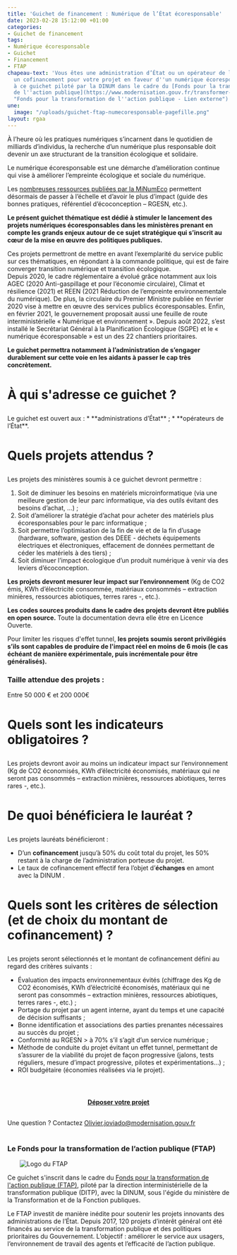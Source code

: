 ```yaml
---
title: 'Guichet de financement : Numérique de l’État écoresponsable'
date: 2023-02-28 15:12:00 +01:00
categories:
- Guichet de financement
tags:
- Numérique écoresponsable
- Guichet
- Financement
- FTAP
chapeau-text: 'Vous êtes une administration d’État ou un opérateur de l’État ? Obtenez
  un cofinancement pour votre projet en faveur d''un numérique écoresponsable, grâce
  à ce guichet piloté par la DINUM dans le cadre du [Fonds pour la transformation
  de l''action publique](https://www.modernisation.gouv.fr/transformer-laction-publique/fonds-pour-la-transformation-de-laction-publique
  "Fonds pour la transformation de l''action publique - Lien externe"). '
une:
  image: "/uploads/guichet-ftap-numecoresponsable-pagefille.png"
layout: rgaa
---
```


À l’heure où les pratiques numériques s’incarnent dans le quotidien de milliards d’individus, la recherche d’un numérique plus responsable doit devenir un axe structurant de la transition écologique et solidaire.

Le numérique écoresponsable est une démarche d’amélioration continue qui vise à améliorer l’empreinte écologique et sociale du numérique.

Les [nombreuses ressources publiées par la MiNumEco](https://ecoresponsable.numerique.gouv.fr/publications/) permettent désormais de passer à l’échelle et d’avoir le plus d’impact (guide des bonnes pratiques, référentiel d’écoconception – RGESN, etc.).

**Le présent guichet thématique est dédié à stimuler le lancement des projets numériques écoresponsables dans les ministères prenant en compte les grands enjeux autour de ce sujet stratégique qui s’inscrit au cœur de la mise en œuvre des politiques publiques.**

<p>Ces projets permettront de mettre en avant l’exemplarité du service public sur ces thématiques, en répondant à la commande politique, qui est de faire converger transition numérique et transition écologique. 
<br>Depuis 2020, le cadre réglementaire a évolué grâce notamment aux lois AGEC (2020 Anti-gaspillage et pour l’économie circulaire), Climat et résilience (2021) et REEN (2021 Réduction de l’empreinte environnementale du numérique). De plus, la circulaire du Premier Ministre publiée en février 2020 vise à mettre en œuvre des services publics écoresponsables. Enfin, en février 2021, le gouvernement proposait aussi une feuille de route interministérielle « Numérique et environnement ». Depuis août 2022, s’est installé le Secrétariat Général à la Planification Écologique (SGPE) et le « numérique écoresponsable » est un des 22 chantiers prioritaires.</p>

<p><strong>Le guichet permettra notamment à l’administration de s’engager durablement sur cette voie en les aidants à passer le cap très concrètement.</strong></p>

<h1 style="margin-bottom: 1em; margin-top: 1.5em" class="h2">À qui s'adresse ce guichet&nbsp;?</h1>
Le guichet est ouvert aux :
* **administrations d’État** ;
* **opérateurs de l’État**.

<h1 style="margin-bottom: 1em; margin-top: 1.5em" class="h2">Quels projets attendus ?</h1>

<p>Les projets des ministères soumis à ce guichet devront permettre :</p>
<ol>
<li>Soit de diminuer les besoins en matériels microinformatique (via une meilleure gestion de leur parc informatique, via des outils évitant des besoins d’achat, …) ;</li>
<li>Soit d’améliorer la  stratégie d’achat pour acheter des matériels plus écoresponsables pour le parc informatique ;</li>
<li>Soit permettre l’optimisation de la fin de vie et de la fin d’usage (hardware, software, gestion des DEEE - déchets équipements électriques et électroniques, effacement de données permettant de céder les matériels à des tiers) ;</li>
<li>Soit diminuer l’impact écologique d’un produit numérique à venir via des leviers d’écoconception.</li>
</ol>
<p><strong>Les projets devront mesurer leur impact sur l’environnement</strong> (Kg de CO2 émis, KWh d’électricité consommée, matériaux consommés – extraction minières, ressources abiotiques, terres rares -, etc.).
</p>
<p><strong>Les codes sources produits dans le cadre des projets devront être publiés en open source.</strong> Toute la documentation devra elle être en Licence Ouverte.</p>
<p>Pour limiter les risques d'effet tunnel, <strong>les projets soumis seront privilégiés s’ils sont capables de produire de l'impact réel en moins de 6 mois (le cas échéant de manière expérimentale, puis incrémentale pour être généralisés).</strong></p>

<h3>Taille attendue des projets :</h3>
Entre 50 000 € et  200 000€

<h1 style="margin-bottom: 1em; margin-top: 1.5em" class="h2">Quels sont les indicateurs obligatoires ?</h1>
Les projets devront avoir au moins un indicateur impact sur l’environnement (Kg de CO2 économisés, KWh d’électricité économisés, matériaux qui ne seront pas consommés – extraction minières, ressources abiotiques, terres rares -, etc.).


<h1 style="margin-bottom: 1em; margin-top: 1.5em" class="h2">De quoi bénéficiera le lauréat ?</h1>

Les projets lauréats bénéficieront :
<ul> <li>D’un <strong>cofinancement</strong> jusqu’à 50% du coût total du projet, les 50% restant à la charge de l’administration porteuse du projet.</li> <li>Le taux de cofinancement effectif fera l’objet d’<strong>échanges</strong> en amont avec la DINUM .</li></ul>

<h1 style="margin-bottom: 1em; margin-top: 1.5em" class="h2">Quels sont les critères de sélection (et de choix du montant de cofinancement) ?</h1>
Les projets seront sélectionnés et le montant de cofinancement défini au regard des critères suivants :
<ul><li>Évaluation des impacts environnementaux évités (chiffrage des Kg de CO2 économisés, KWh d’électricité économisés, matériaux qui ne seront pas consommés – extraction minières, ressources abiotiques, terres rares -, etc.) ;</li>
<li>Portage du projet par un agent interne, ayant du temps et une capacité de décision suffisants ;</li>
<li>Bonne identification et associations des parties prenantes nécessaires au succès du projet  ;</li>
<li>Conformité au RGESN > à 70% s’il s’agit d’un service numérique ; </li>
<li>Méthode de conduite du projet évitant un effet tunnel, permettant de s’assurer de la viabilité du projet de façon progressive (jalons, tests réguliers, mesure d’impact progressive, pilotes et expérimentations…) ;</li>
<li>ROI budgétaire (économies réalisées via le projet). </li>
</ul>

<div align="center" style="margin-bottom: 30px; margin-top: 4em;"><a href="https://www.demarches-simplifiees.fr/commencer/guichet-numerique-ecoresponsable" class="button" title="Déposer votre projet - Lien externe"><b>Déposer votre projet</b></a></div>

<p style="margin-bottom: 2em; margin-top: 2em;">Une question ? Contactez <a href="Olivier.joviado@modernisation.gouv.fr">Olivier.joviado@modernisation.gouv.fr</a>

<div class="encadre noir" style="margin-bottom:40px"><h3 style="margin-top: 40px;">Le Fonds pour la transformation de l’action publique (FTAP)</h3>
<figure class="image-left" style="width: 30%; margin-right: 1em; margin-left: 2em;">
<img src="/uploads/logo_FTAP_RVB.jpg" alt="Logo du FTAP">
</figure><p>Ce guichet s'inscrit dans le cadre du <a href="https://www.modernisation.gouv.fr/transformer-laction-publique/fonds-pour-la-transformation-de-laction-publique" title="Fonds pour la transformation de l'action publique (FTAP) - Lien externe">Fonds pour la transformation de l'action publique (FTAP)</a>, piloté par la direction interministérielle de la transformation publique (DITP), avec la DINUM, sous l'égide du ministère de la Transformation et de la Fonction publiques.</p><p style="margin-bottom: 0.5em">Le FTAP investit de manière inédite pour soutenir les projets innovants des administrations de l’État. Depuis 2017, 120 projets d’intérêt général ont été financés au service de la transformation publique et des politiques prioritaires du Gouvernement. L’objectif : améliorer le service aux usagers, l’environnement de travail des agents et l’efficacité de l’action publique.</p>
</div>